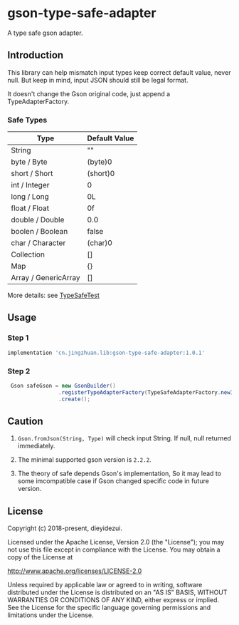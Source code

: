 # gson-type-safe-adapter
A type safe gson adapter.

## Introduction

This library can help mismatch input types keep correct default value, never null.
But keep in mind, input JSON should still be legal format.

It doesn't change the Gson original code, just append a TypeAdapterFactory.

### Safe Types

| Type | Default Value |
| --- | --- |
| String | "" |
| byte / Byte | (byte)0 |
| short / Short | (short)0 |
| int / Integer | 0 |
| long / Long | 0L |
| float / Float | 0f |
| double / Double | 0.0 |
| boolen / Boolean | false |
| char / Character | (char)0 |
| Collection | [] |
| Map | {} |
| Array / GenericArray | [] |


More details: see [TypeSafeTest](src/test/java/com/dieyidezui/gson/adapter/TypeSafeTest.java)

## Usage

### Step 1

```groovy
implementation 'cn.jingzhuan.lib:gson-type-safe-adapter:1.0.1'
```

### Step 2

```java
 Gson safeGson = new GsonBuilder()
                .registerTypeAdapterFactory(TypeSafeAdapterFactory.newInstance())
                .create();
```

## Caution


1. ```Gson.fromJson(String, Type)``` will check input String.
   If null, null returned immediately.

2. The minimal supported gson version is `2.2.2`.

3. The theory of safe depends Gson's implementation,
   So it may lead to some imcompatible case if Gson changed specific code in future version.

## License

Copyright (c) 2018-present, dieyidezui.

Licensed under the Apache License, Version 2.0 (the "License");
you may not use this file except in compliance with the License.
You may obtain a copy of the License at

http://www.apache.org/licenses/LICENSE-2.0

Unless required by applicable law or agreed to in writing, software
distributed under the License is distributed on an "AS IS" BASIS,
WITHOUT WARRANTIES OR CONDITIONS OF ANY KIND, either express or implied.
See the License for the specific language governing permissions and
limitations under the License.
